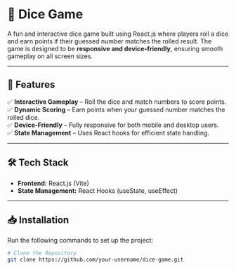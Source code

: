 # 🎲 Dice Game  

A fun and interactive dice game built using React.js where players roll a dice and earn points if their guessed number matches the rolled result. The game is designed to be **responsive and device-friendly**, ensuring smooth gameplay on all screen sizes.  

---

## 🚀 Features  

✅ **Interactive Gameplay** – Roll the dice and match numbers to score points.  
✅ **Dynamic Scoring** – Earn points when your guessed number matches the rolled dice.  
✅ **Device-Friendly** – Fully responsive for both mobile and desktop users.  
✅ **State Management** – Uses React hooks for efficient state handling.  

---

## 🛠️ Tech Stack  

- **Frontend:** React.js (Vite)  
- **State Management:** React Hooks (useState, useEffect)  

---

## 📥 Installation  

Run the following commands to set up the project:  

```sh
# Clone the Repository  
git clone https://github.com/your-username/dice-game.git  

